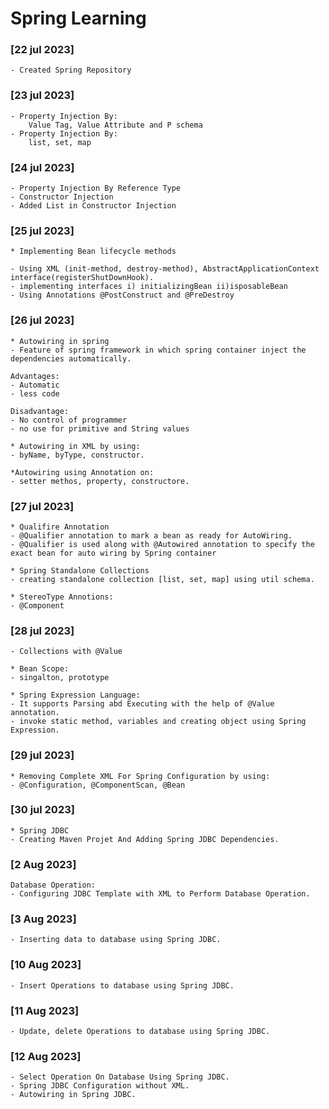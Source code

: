 # Spring Learning

### [22 jul 2023] 
	- Created Spring Repository

### [23 jul 2023]
	- Property Injection By: 
		Value Tag, Value Attribute and P schema
	- Property Injection By:
		list, set, map

### [24 jul 2023]
	- Property Injection By Reference Type
	- Constructor Injection
	- Added List in Constructor Injection

### [25 jul 2023]
	* Implementing Bean lifecycle methods
	
	- Using XML (init-method, destroy-method), AbstractApplicationContext interface(registerShutDownHook).
	- implementing interfaces i) initializingBean ii)isposableBean
	- Using Annotations @PostConstruct and @PreDestroy

### [26 jul 2023]
	* Autowiring in spring
	- Feature of spring framework in which spring container inject the dependencies automatically.

	Advantages: 
	- Automatic
	- less code
	
	Disadvantage: 
	- No control of programmer
	- no use for primitive and String values

	* Autowiring in XML by using:
	- byName, byType, constructor.

	*Autowiring using Annotation on:
	- setter methos, property, constructore.

### [27 jul 2023]
	* Qualifire Annotation
	- @Qualifier annotation to mark a bean as ready for AutoWiring.
	- @Qualifier is used along with @Autowired annotation to specify the exact bean for auto wiring by Spring container

	* Spring Standalone Collections
	- creating standalone collection [list, set, map] using util schema. 	

	* StereoType Annotions:
	- @Component

### [28 jul 2023]
	- Collections with @Value

	* Bean Scope:
	- singalton, prototype

	* Spring Expression Language: 
	- It supports Parsing abd Executing with the help of @Value annotation.
	- invoke static method, variables and creating object using Spring Expression. 

### [29 jul 2023]
	* Removing Complete XML For Spring Configuration by using:
	- @Configuration, @ComponentScan, @Bean 

### [30 jul 2023]
	* Spring JDBC
	- Creating Maven Projet And Adding Spring JDBC Dependencies.
	
### [2 Aug 2023]
	Database Operation:
	- Configuring JDBC Template with XML to Perform Database Operation.

### [3 Aug 2023]
	- Inserting data to database using Spring JDBC.

### [10 Aug 2023]
	- Insert Operations to database using Spring JDBC.

### [11 Aug 2023]
	- Update, delete Operations to database using Spring JDBC.

### [12 Aug 2023]
	- Select Operation On Database Using Spring JDBC.
	- Spring JDBC Configuration without XML.
	- Autowiring in Spring JDBC.
